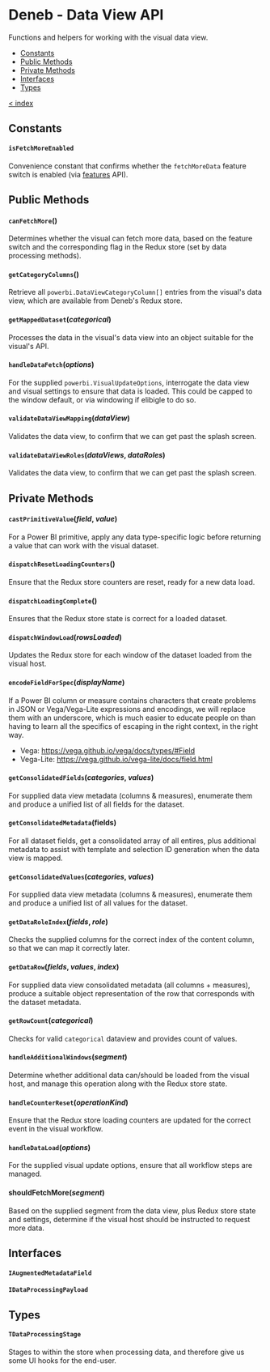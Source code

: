 # Deneb - Data View API

Functions and helpers for working with the visual data view.

-   [Constants](#constants)
-   [Public Methods](#public-methods)
-   [Private Methods](#private-methods)
-   [Interfaces](#interfaces)
-   [Types](#types)

[< index](../README.md)

## Constants

#### `isFetchMoreEnabled`

Convenience constant that confirms whether the `fetchMoreData` feature switch is enabled (via [features](../features/README.md) API).

## Public Methods

#### `canFetchMore`()

Determines whether the visual can fetch more data, based on the feature switch and the corresponding flag in the Redux store (set by data processing methods).

#### `getCategoryColumns`()

Retrieve all `powerbi.DataViewCategoryColumn[]` entries from the visual's data view, which are available from Deneb's Redux store.

#### `getMappedDataset`(_categorical_)

Processes the data in the visual's data view into an object suitable for the visual's API.

#### `handleDataFetch`(_options_)

For the supplied `powerbi.VisualUpdateOptions`, interrogate the data view and visual settings to ensure that data is loaded. This could be capped to the window default, or via windowing if elibigle to do so.

#### `validateDataViewMapping`(_dataView_)

Validates the data view, to confirm that we can get past the splash screen.

#### `validateDataViewRoles`(_dataViews_, _dataRoles_)

Validates the data view, to confirm that we can get past the splash screen.

## Private Methods

#### `castPrimitiveValue`(_field_, _value_)

For a Power BI primitive, apply any data type-specific logic before returning a value that can work with the visual dataset.

#### `dispatchResetLoadingCounters`()

Ensure that the Redux store counters are reset, ready for a new data load.

#### `dispatchLoadingComplete`()

Ensures that the Redux store state is correct for a loaded dataset.

#### `dispatchWindowLoad`(_rowsLoaded_)

Updates the Redux store for each window of the dataset loaded from the visual host.

#### `encodeFieldForSpec`(_displayName_)

If a Power BI column or measure contains characters that create problems in JSON or Vega/Vega-Lite expressions and encodings, we will replace them with an underscore, which is much easier to educate people on than having to learn all the specifics of escaping in the right context, in the right way.

-   Vega: https://vega.github.io/vega/docs/types/#Field
-   Vega-Lite: https://vega.github.io/vega-lite/docs/field.html

#### `getConsolidatedFields`(_categories_, _values_)

For supplied data view metadata (columns & measures), enumerate them and produce a unified list of all fields for the dataset.

#### `getConsolidatedMetadata`(fields)

For all dataset fields, get a consolidated array of all entires, plus additional metadata to assist with template and selection ID generation when the data view is mapped.

#### `getConsolidatedValues`(_categories_, _values_)

For supplied data view metadata (columns & measures), enumerate them and produce a unified list of all values for the dataset.

#### `getDataRoleIndex`(_fields_, _role_)

Checks the supplied columns for the correct index of the content column, so that we can map it correctly later.

#### `getDataRow`(_fields_, _values_, _index_)

For supplied data view consolidated metadata (all columns + measures), produce a suitable object representation of the row that corresponds with the dataset metadata.

#### `getRowCount`(_categorical_)

Checks for valid `categorical` dataview and provides count of values.

#### `handleAdditionalWindows`(_segment_)

Determine whether additional data can/should be loaded from the visual host, and manage this operation along with the Redux store state.

#### `handleCounterReset`(_operationKind_)

Ensure that the Redux store loading counters are updated for the correct event in the visual workflow.

#### `handleDataLoad`(_options_)

For the supplied visual update options, ensure that all workflow steps are managed.

#### shouldFetchMore(_segment_)

Based on the supplied segment from the data view, plus Redux store state and settings, determine if the visual host should be instructed to request more data.

## Interfaces

#### `IAugmentedMetadataField`

#### `IDataProcessingPayload`

## Types

#### `TDataProcessingStage`

Stages to within the store when processing data, and therefore give us some UI hooks for the end-user.
